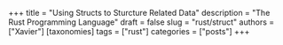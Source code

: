 +++
title = "Using Structs to Sturcture Related Data"
description = "The Rust Programming Language"
draft = false
slug = "rust/struct"
authors = ["Xavier"]
[taxonomies]
tags = ["rust"]
categories = ["posts"]
+++
